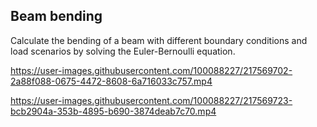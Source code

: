 ## Beam bending

Calculate the bending of a beam with different boundary conditions and load scenarios by solving the Euler-Bernoulli equation.



https://user-images.githubusercontent.com/100088227/217569702-2a88f088-0675-4472-8608-6a716033c757.mp4



https://user-images.githubusercontent.com/100088227/217569723-bcb2904a-353b-4895-b690-3874deab7c70.mp4

